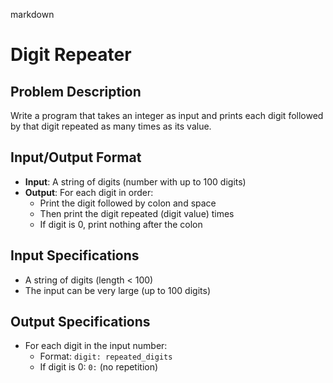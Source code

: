 markdown

# Digit Repeater

## Problem Description
Write a program that takes an integer as input and prints each digit followed by that digit repeated as many times as its value.

## Input/Output Format
- **Input**: A string of digits (number with up to 100 digits)
- **Output**: For each digit in order:
  - Print the digit followed by colon and space
  - Then print the digit repeated (digit value) times
  - If digit is 0, print nothing after the colon

## Input Specifications
- A string of digits (length < 100)
- The input can be very large (up to 100 digits)

## Output Specifications
- For each digit in the input number:
  - Format: `digit: repeated_digits`
  - If digit is 0: `0:` (no repetition)
